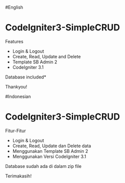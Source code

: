 #English
# CodeIgniter3-SimpleCRUD

Features

- Login & Logout
- Create, Read, Update and Delete 
- Template SB Admin 2
- CodeIgniter 3.1

Database included*

Thankyou!



#Indonesian
# CodeIgniter3-SimpleCRUD

Fitur-Fitur

- Login & Logout
- Create, Read, Update dan Delete data 
- Menggunakan Template SB Admin 2
- Menggunakan Versi CodeIgniter 3.1

Database sudah ada di dalam zip file

Terimakasih!
